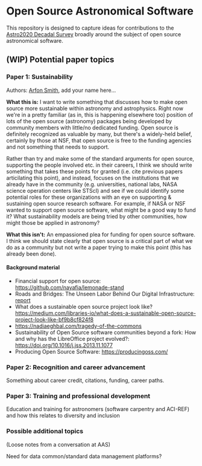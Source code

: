 # Open Source Astronomical Software

This repository is designed to capture ideas for contributions to the [Astro2020 Decadal Survey](http://sites.nationalacademies.org/SSB/CurrentProjects/SSB_185159) broadly around the subject of open source astronomical software.

## (WIP) Potential paper topics 

### Paper 1: Sustainability

Authors: [Arfon Smith](@arfon), add your name here...

**What this is:** I want to write something that discusses how to make open source more sustainable within astronomy and astrophysics. Right now we're in a pretty familiar (as in, this is happening elsewhere too) position of lots of the open source (astronomy) packages being developed by community members with little/no dedicated funding. Open source is definitely recognized as valuable by many, but there's a widely-held belief, certainly by those at NSF, that open source is free to the funding agencies and not something that needs to support.

Rather than try and make some of the standard arguments for open source, supporting the people involved etc. in their careers, I think we should write something that takes these points for granted (i.e. cite previous papers articilating this point), and instead, focuses on the institutions that we already have in the community (e.g. universities, national labs, NASA science operation centers like STScI) and see if we could identify some potential roles for these organizations with an eye on supporting & sustaining open source research software. For example, if NASA or NSF wanted to support open source software, what might be a good way to fund it? What sustainability models are being tried by other communities, how might those be applied in astronomy?

**What this isn't:** An empassioned plea for funding for open source software. I think we should state clearly that open source is a critical part of what we do as a community but not write a paper trying to make this point (this has already been done).

#### Background material

- Financial support for open source: https://github.com/nayafia/lemonade-stand
- Roads and Bridges: The Unseen Labor Behind Our Digital Infrastructure: [report](https://www.fordfoundation.org/about/library/reports-and-studies/roads-and-bridges-the-unseen-labor-behind-our-digital-infrastructure)
- What does a sustainable open source project look like? https://medium.com/libraries-io/what-does-a-sustainable-open-source-project-look-like-bf9b8cf824f8
- https://nadiaeghbal.com/tragedy-of-the-commons
- Sustainability of Open Source software communities beyond a fork: How and why has the LibreOffice project evolved?: https://doi.org/10.1016/j.jss.2013.11.1077
- Producing Open Source Software: https://producingoss.com/

### Paper 2: Recognition and career advancement

Something about career credit, citations, funding, career paths.

### Paper 3: Training and professional development

Education and training for astronomers (software carpentry and ACI-REF) and how this relates to diversity and inclusion

### Possible additional topics 

(Loose notes from a conversation at AAS)

Need for data common/standard data management platforms?
